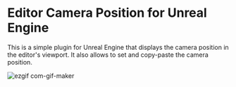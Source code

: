 # Editor Camera Position for Unreal Engine

This is a simple plugin for Unreal Engine that displays the camera position in the editor's viewport. It also allows to set and copy-paste the camera position.

![ezgif com-gif-maker](https://user-images.githubusercontent.com/7863125/216810877-b243d023-0bd4-4ffb-a295-0b71b0830132.gif)
